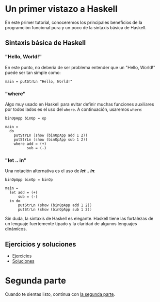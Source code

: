 # Un primer vistazo a Haskell

En este primer tutorial, conoceremos los principales beneficios de la programción funcional pura y un poco de la sintaxis básica de Haskell.

## Sintaxis básica de Haskell
### "Hello, World!"
En este punto, no debería de ser problema entender que un "Hello, World!" puede ser tan simple como:

``` active haskell
main = putStrLn "Hello, World!"
```
### "where"
Algo muy usado en Haskell para evitar definir muchas funciones auxiliares por todos lados es el uso del `where`. A continuación, usaremos `where`:
``` active haskell
binOpApp binOp = op

main =
  do
    putStrLn (show (binOpApp add 1 2))
    putStrLn (show (binOpApp sub 1 2))
    where add = (+)
          sub = (-)
```
### "let .. in"
Una notación alternativa es el uso de ***let .. in***:
``` active haskell
binOpApp binOp = binOp

main =
  let add = (+)
      sub = (-)
  in do
      putStrLn (show (binOpApp add 1 2))
      putStrLn (show (binOpApp sub 1 2))
```
Sin duda, la sintaxis de Haskell es elegante. Haskell tiene las fortalezas de un lenguaje fuertemente tipado y la claridad de algunos lenguajes dinámicos.

## Ejercicios y soluciones

- [Ejercicios](https://www.fpcomplete.com/user/XookDo/introduccion-a-la-programacion-funcional/parte-1/ejercicios)
- [Soluciones](https://www.fpcomplete.com/user/XookDo/introduccion-a-la-programacion-funcional/parte-1/soluciones)

# Segunda parte
Cuando te sientas listo, continua con [la segunda parte](https://www.fpcomplete.com/user/XookDo/introduccion-a-la-programacion-funcional/parte-2/tutorial).